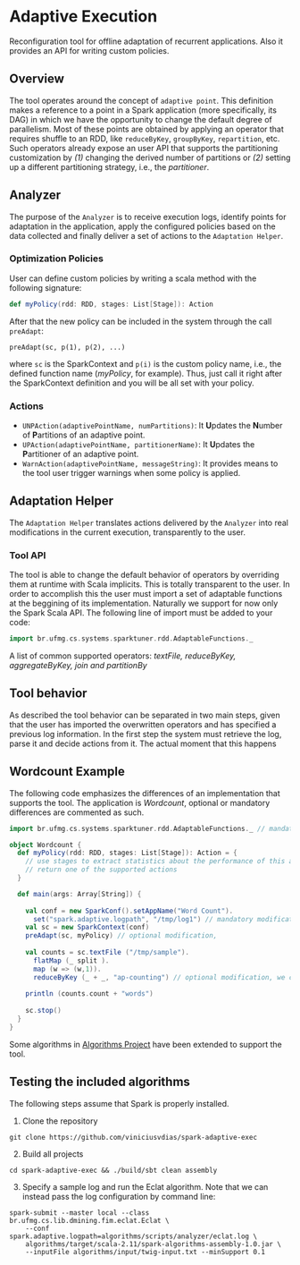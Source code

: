 
Adaptive Execution
==================
Reconfiguration tool for offline adaptation of recurrent applications.
Also it provides an API for writing custom policies.

## Overview
The tool operates around the concept of `adaptive point`. This definition makes a reference to a point in a Spark application
(more specifically, its DAG) in which we have the opportunity to change the default degree of parallelism. Most of these points are
obtained by applying an operator that requires shuffle to an RDD, like `reduceByKey`, `groupByKey`,
`repartition`, etc. Such operators already expose an user API that supports the partitioning customization by *(1)* changing the derived number of partitions or *(2)* setting up a different partitioning strategy, i.e., the *partitioner*. 

## Analyzer
The purpose of the `Analyzer` is to receive execution logs, identify points for adaptation in the
application, apply the configured policies based on the data
collected and finally deliver a set of actions to the `Adaptation Helper`.

### Optimization Policies

User can define custom policies by writing a scala method with the following signature:

```scala
def myPolicy(rdd: RDD, stages: List[Stage]): Action
```

After that the new policy can be included in the system through the call `preAdapt`:

```
preAdapt(sc, p(1), p(2), ...)
```

where `sc` is the SparkContext and `p(i)` is the custom policy name, i.e., the defined function name (*myPolicy*, for example). Thus, just call it right after the SparkContext definition and you will be all set with your policy.

### Actions

- `UNPAction(adaptivePointName, numPartitions)`: It **U**pdates the **N**umber of **P**artitions of an adaptive point.
- `UPAction(adaptivePointName, partitionerName)`: It **U**pdates the **P**artitioner of an adaptive point.
- `WarnAction(adaptivePointName, messageString)`: It provides means to the tool user trigger warnings when some policy is applied.

## Adaptation Helper
The `Adaptation Helper` translates actions delivered by the `Analyzer` into real modifications in the current execution, transparently to the user.

### Tool API
The tool is able to change the default behavior of operators by overriding them at runtime with Scala implicits. This is totally transparent to the user. In order to accomplish this the user must import a set of adaptable functions at the beggining of its implementation. Naturally we support for now only the Spark Scala API. The following line of import must be added to your code:

```scala
import br.ufmg.cs.systems.sparktuner.rdd.AdaptableFunctions._
```

A list of common supported operators: *textFile, reduceByKey, aggregateByKey, join and partitionBy*

## Tool behavior
As described the tool behavior can be separated in two main steps, given that the user has imported the overwritten operators and has specified a previous log information. In the first step the system must retrieve the log, parse it and decide actions from it. The actual moment that this happens


## Wordcount Example
The following code emphasizes the differences of an implementation that supports the tool.
The application is *Wordcount*, optional or mandatory differences are commented as such.

```scala
import br.ufmg.cs.systems.sparktuner.rdd.AdaptableFunctions._ // mandatory modification

object Wordcount {
  def myPolicy(rdd: RDD, stages: List[Stage]): Action = {
    // use stages to extract statistics about the performance of this adaptive point
    // return one of the supported actions
  }

  def main(args: Array[String]) {
  
    val conf = new SparkConf().setAppName("Word Count").
      set("spark.adaptive.logpath", "/tmp/log1") // mandatory modification
    val sc = new SparkContext(conf)
    preAdapt(sc, myPolicy) // optional modification, 
    
    val counts = sc.textFile ("/tmp/sample").
      flatMap (_ split ).
      map (w => (w,1)).
      reduceByKey (_ + _, "ap-counting") // optional modification, we consider a default adaptive name
      
    println (counts.count + "words")
    
    sc.stop()
  }
}
```

Some algorithms in [Algorithms Project](https://github.com/viniciusvdias/spark-extensions/tree/master/algorithms) have been extended to support the tool.

## Testing the included algorithms

The following steps assume that Spark is properly installed.

1. Clone the repository

```
git clone https://github.com/viniciusvdias/spark-adaptive-exec
```

2. Build all projects

```
cd spark-adaptive-exec && ./build/sbt clean assembly
```

3. Specify a sample log and run the Eclat algorithm. Note that we can instead pass the log configuration by command line:
```
spark-submit --master local --class br.ufmg.cs.lib.dmining.fim.eclat.Eclat \
	--conf spark.adaptive.logpath=algorithms/scripts/analyzer/eclat.log \
    algorithms/target/scala-2.11/spark-algorithms-assembly-1.0.jar \
    --inputFile algorithms/input/twig-input.txt --minSupport 0.1
```
